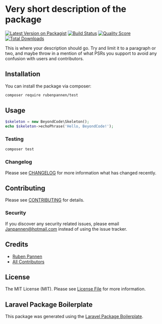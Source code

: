 # Very short description of the package

[![Latest Version on Packagist](https://img.shields.io/packagist/v/rubenpannen/test.svg?style=flat-square)](https://packagist.org/packages/rubenpannen/test)
[![Build Status](https://img.shields.io/travis/rubenpannen/test/master.svg?style=flat-square)](https://travis-ci.org/rubenpannen/test)
[![Quality Score](https://img.shields.io/scrutinizer/g/rubenpannen/test.svg?style=flat-square)](https://scrutinizer-ci.com/g/rubenpannen/test)
[![Total Downloads](https://img.shields.io/packagist/dt/rubenpannen/test.svg?style=flat-square)](https://packagist.org/packages/rubenpannen/test)

This is where your description should go. Try and limit it to a paragraph or two, and maybe throw in a mention of what PSRs you support to avoid any confusion with users and contributors.

## Installation

You can install the package via composer:

```bash
composer require rubenpannen/test
```

## Usage

``` php
$skeleton = new BeyondCode\Skeleton();
echo $skeleton->echoPhrase('Hello, BeyondCode!');
```

### Testing

``` bash
composer test
```

### Changelog

Please see [CHANGELOG](CHANGELOG.md) for more information what has changed recently.

## Contributing

Please see [CONTRIBUTING](CONTRIBUTING.md) for details.

### Security

If you discover any security related issues, please email Janpannen@hotmail.com instead of using the issue tracker.

## Credits

- [Ruben Pannen](https://github.com/rubenpannen)
- [All Contributors](../../contributors)

## License

The MIT License (MIT). Please see [License File](LICENSE.md) for more information.

## Laravel Package Boilerplate

This package was generated using the [Laravel Package Boilerplate](https://laravelpackageboilerplate.com).